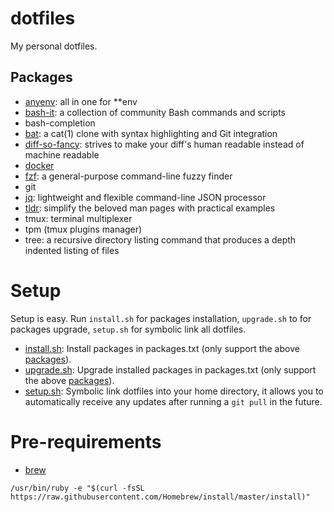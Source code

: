 # dotfiles

My personal dotfiles.

## Packages
* [anyenv](https://github.com/riywo/anyenv): all in one for \*\*env
* [bash-it](https://github.com/Bash-it/bash-it): a collection of community Bash commands and scripts
* bash-completion
* [bat](https://github.com/sharkdp/bat): a cat(1) clone with syntax highlighting and Git integration
* [diff-so-fancy](https://github.com/so-fancy/diff-so-fancy): strives to make your diff's human readable instead of machine readable
* [docker](https://www.docker.com/)
* [fzf](https://github.com/junegunn/fzf): a general-purpose command-line fuzzy finder
* git
* [jq](https://stedolan.github.io/jq/): lightweight and flexible command-line JSON processor
* [tldr](https://tldr.sh/): simplify the beloved man pages with practical examples
* tmux: terminal multiplexer
* tpm (tmux plugins manager)
* tree: a recursive directory listing command that produces a depth indented listing of files

# Setup
Setup is easy. Run `install.sh` for packages installation, `upgrade.sh` to for packages upgrade, `setup.sh` for symbolic link all dotfiles.

* [install.sh](./install.sh): Install packages in packages.txt (only support the above [packages](#Packages)).
* [upgrade.sh](./upgrade.sh): Upgrade installed packages in packages.txt (only support the above [packages](#Packages)).
* [setup.sh](./setup.sh): Symbolic link dotfiles into your home directory, it allows you to automatically receive any updates after running a `git pull` in the future. 

# Pre-requirements

* [brew](https://brew.sh/index_zh-tw)

```shell
/usr/bin/ruby -e "$(curl -fsSL https://raw.githubusercontent.com/Homebrew/install/master/install)"
```
